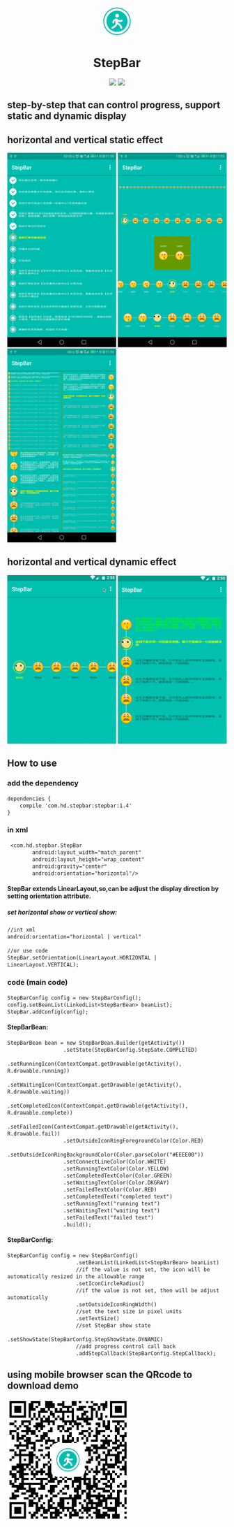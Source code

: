 <p align="center">
	<img width="72" height="72" src="art/icon.png"/>
</p>
<h1 align="center">StepBar</h1>
<p align="center">
<a href="https://github.com/HelloHuDi/StepBar/raw/master/app/release/app-release.apk" target="_blank"><img src="https://img.shields.io/badge/release-v1.4-blue.svg"></img></a>
<a href="https://github.com/HelloHuDi/StepBar/raw/master/app/release/app-release.apk" target="_blank"><img src="https://img.shields.io/badge/demo-v1.4-blue.svg"></img></a>
</p>

## step-by-step that can control progress, support static and dynamic display

## horizontal and vertical static effect

<img src="art/logistics_information.png" width="250px"/>  <img src="art/horizontal_demo.png" width="250px" />  <img src="art/vertical_demo.png" width="250px"/>

## horizontal and vertical dynamic effect

<img src="art/horizontal.gif" width="250px" />  <img src="art/vertical.gif" width="250px"/>

## How to use

### add the dependency

```
dependencies {
    compile 'com.hd.stepbar:stepbar:1.4'
}
```
### in xml

```
 <com.hd.stepbar.StepBar
        android:layout_width="match_parent"
        android:layout_height="wrap_content"
        android:gravity="center"
        android:orientation="horizontal"/>
```

#### StepBar extends LinearLayout,so,can be adjust the display direction by setting orientation attribute.

##### set horizontal show or vertical show:
```
//int xml 
android:orientation="horizontal | vertical" 

//or use code
StepBar.setOrientation(LinearLayout.HORIZONTAL | LinearLayout.VERTICAL);
```

### code (main code)

```
StepBarConfig config = new StepBarConfig();
config.setBeanList(LinkedList<StepBarBean> beanList);
StepBar.addConfig(config);
```

#### StepBarBean:

```
StepBarBean bean = new StepBarBean.Builder(getActivity())
                  .setState(StepBarConfig.StepSate.COMPLETED)
                  .setRunningIcon(ContextCompat.getDrawable(getActivity(), R.drawable.running))
                  .setWaitingIcon(ContextCompat.getDrawable(getActivity(), R.drawable.waiting))
                  .setCompletedIcon(ContextCompat.getDrawable(getActivity(), R.drawable.complete))
                  .setFailedIcon(ContextCompat.getDrawable(getActivity(), R.drawable.fail))
                  .setOutsideIconRingForegroundColor(Color.RED)
                  .setOutsideIconRingBackgroundColor(Color.parseColor("#EEEE00"))
                  .setConnectLineColor(Color.WHITE)
                  .setRunningTextColor(Color.YELLOW)
                  .setCompletedTextColor(Color.GREEN)
                  .setWaitingTextColor(Color.DKGRAY)
                  .setFailedTextColor(Color.RED)
                  .setCompletedText("completed text")
                  .setRunningText("running text")
                  .setWaitingText("waiting text")
                  .setFailedText("failed text")
                  .build();
```

#### StepBarConfig:

```
StepBarConfig config = new StepBarConfig()
                      .setBeanList(LinkedList<StepBarBean> beanList)
                      //if the value is not set, the icon will be automatically resized in the allowable range
                      .setIconCircleRadius()
                      //if the value is not set, then will be adjust automatically
                      .setOutsideIconRingWidth()
                      //set the text size in pixel units
                      .setTextSize()
                      //set StepBar show state
                      .setShowState(StepBarConfig.StepShowState.DYNAMIC)
                      //add progress control call back
                      .addStepCallback(StepBarConfig.StepCallback);
```

## using mobile browser scan the QRcode to download demo

<img src="art/qrcode.png"/> 